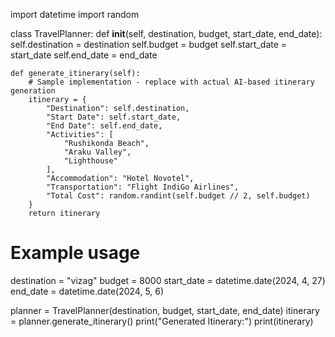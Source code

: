 import datetime
import random

class TravelPlanner:
    def __init__(self, destination, budget, start_date, end_date):
        self.destination = destination
        self.budget = budget
        self.start_date = start_date
        self.end_date = end_date

    def generate_itinerary(self):
        # Sample implementation - replace with actual AI-based itinerary generation
        itinerary = {
            "Destination": self.destination,
            "Start Date": self.start_date,
            "End Date": self.end_date,
            "Activities": [
                "Rushikonda Beach",
                "Araku Valley",
                "Lighthouse"
            ],
            "Accommodation": "Hotel Novotel",
            "Transportation": "Flight IndiGo Airlines",
            "Total Cost": random.randint(self.budget // 2, self.budget)
        }
        return itinerary

# Example usage
destination = "vizag"
budget = 8000
start_date = datetime.date(2024, 4, 27)
end_date = datetime.date(2024, 5, 6)

planner = TravelPlanner(destination, budget, start_date, end_date)
itinerary = planner.generate_itinerary()
print("Generated Itinerary:")
print(itinerary)
